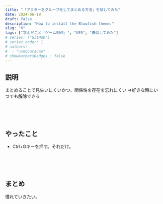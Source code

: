 ```yaml
---
title: "「アクターをグループ化してまとめる方法」を試してみた"
date: 2024-06-18
draft: false
description: "How to install the Blowfish theme."
slug: "6"
tags: ["学んだこと「ゲーム制作」", "UE5", "真似してみた"]
# series: ["GitHub"]
# series_order: 1
# authors:
#  - "nunocoracao"
# showAuthorsBadges : false 
---
```


## 説明
まとめることで見失いにくいかつ、関係性を存在を忘れにくい
⇒好きな時にいつでも解除できる 


<br><br><br>
## やったこと
- Ctrl+Gキーを押す。それだけ。



<br><br><br>
## まとめ

慣れていきたい。




